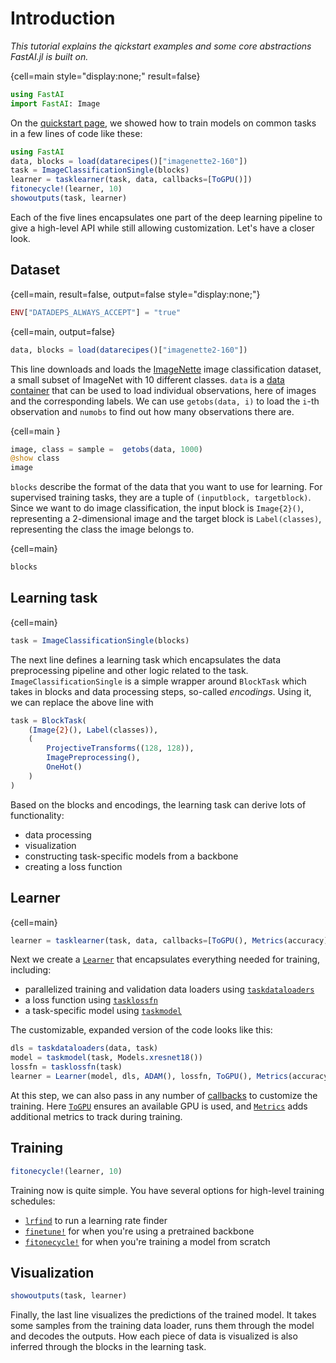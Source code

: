 # Introduction

*This tutorial explains the qickstart examples and some core abstractions FastAI.jl is built on.*

{cell=main style="display:none;" result=false}
```julia
using FastAI
import FastAI: Image
```

On the [quickstart page](../notebooks/quickstart.ipynb), we showed how to train models on common tasks in a few lines of code like these:

```julia
using FastAI
data, blocks = load(datarecipes()["imagenette2-160"])
task = ImageClassificationSingle(blocks)
learner = tasklearner(task, data, callbacks=[ToGPU()])
fitonecycle!(learner, 10)
showoutputs(task, learner)
```

Each of the five lines encapsulates one part of the deep learning pipeline to give a high-level API while still allowing customization. Let's have a closer look. 

## Dataset

{cell=main, result=false, output=false style="display:none;"}
```julia
ENV["DATADEPS_ALWAYS_ACCEPT"] = "true"
```

{cell=main, output=false}
```julia
data, blocks = load(datarecipes()["imagenette2-160"])
```

This line downloads and loads the [ImageNette](https://github.com/fastai/imagenette) image classification dataset, a small subset of ImageNet with 10 different classes. `data` is a [data container](data_containers.md) that can be used to load individual observations, here of images and the corresponding labels. We can use `getobs(data, i)` to load the `i`-th observation and `numobs` to find out how many observations there are.

{cell=main }
```julia
image, class = sample =  getobs(data, 1000)
@show class
image
```

`blocks` describe the format of the data that you want to use for learning. For supervised training tasks, they are a tuple of `(inputblock, targetblock)`. Since we want to do image classification, the input block is `Image{2}()`, representing a 2-dimensional image and the target block is `Label(classes)`, representing the class the image belongs to.

{cell=main}
```julia
blocks
```

## Learning task

{cell=main}
```julia
task = ImageClassificationSingle(blocks)
```

The next line defines a learning task which encapsulates the data preprocessing pipeline and other logic related to the task. `ImageClassificationSingle` is a simple wrapper around `BlockTask` which takes in blocks and data processing steps, so-called _encodings_. Using it, we can replace the above line with


```julia
task = BlockTask(
    (Image{2}(), Label(classes)),
    (
        ProjectiveTransforms((128, 128)),
        ImagePreprocessing(),
        OneHot()
    )
)
```

Based on the blocks and encodings, the learning task can derive lots of functionality:

- data processing
- visualization
- constructing task-specific models from a backbone
- creating a loss function

## Learner

{cell=main}
```julia
learner = tasklearner(task, data, callbacks=[ToGPU(), Metrics(accuracy)])
```

Next we create a [`Learner`](#) that encapsulates everything needed for training, including:
- parallelized training and validation data loaders using [`taskdataloaders`](#)
- a loss function using [`tasklossfn`](#)
- a task-specific model using [`taskmodel`](#)

The customizable, expanded version of the code looks like this:

```julia
dls = taskdataloaders(data, task)
model = taskmodel(task, Models.xresnet18())
lossfn = tasklossfn(task)
learner = Learner(model, dls, ADAM(), lossfn, ToGPU(), Metrics(accuracy))
```

At this step, we can also pass in any number of [callbacks](https://fluxml.ai/FluxTraining.jl/dev/docs/callbacks/reference.md.html) to customize the training. Here [`ToGPU`](#) ensures an available GPU is used, and [`Metrics`](#) adds additional metrics to track during training.

## Training

```julia
fitonecycle!(learner, 10)
```

Training now is quite simple. You have several options for high-level training schedules:

- [`lrfind`](#) to run a learning rate finder
- [`finetune!`](#) for when you're using a pretrained backbone
- [`fitonecycle!`](#) for when you're training a model from scratch



## Visualization

```julia
showoutputs(task, learner)
```

Finally, the last line visualizes the predictions of the trained model. It takes some samples from the training data loader, runs them through the model and decodes the outputs. How each piece of data is visualized is also inferred through the blocks in the learning task.